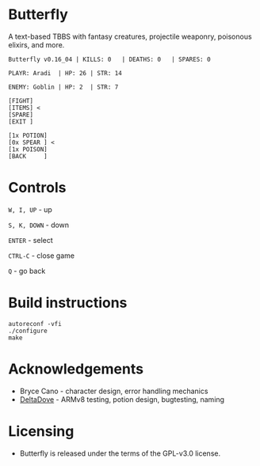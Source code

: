 # Butterfly
A text-based TBBS with fantasy creatures, projectile weaponry, poisonous elixirs, and more.

```
Butterfly v0.16_04 | KILLS: 0   | DEATHS: 0   | SPARES: 0

PLAYR: Aradi  | HP: 26 | STR: 14

ENEMY: Goblin | HP: 2  | STR: 7

[FIGHT]
[ITEMS] <
[SPARE]
[EXIT ]

[1x POTION]
[0x SPEAR ] <
[1x POISON]
[BACK     ]
```

# Controls

```W, I, UP``` - up

```S, K, DOWN``` - down

```ENTER``` - select

```CTRL-C``` - close game

```Q``` - go back

# Build instructions

```
autoreconf -vfi
./configure
make
```

# Acknowledgements

- Bryce Cano - character design, error handling mechanics
- <a href="https://deltadove.lol">DeltaDove</a> - ARMv8 testing, potion design, bugtesting, naming

# Licensing

- Butterfly is released under the terms of the GPL-v3.0 license.
